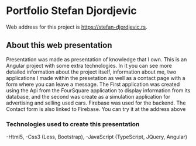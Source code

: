 # Portfolio Stefan Djordjevic

Web address for this project is https://stefan-djordjevic.rs.

## About this web presentation

Presentation was made as presentation of knowledge that I own.
This is an Angular project with some extra technologies.
In it you can see more detailed information about the project itself,
information about me, two applications I made within the presetation as well
as a contact page with a form where you can leave a message.
The First application was created using the Api from the FourSquare application to display
information from its database, and the second was create as a simulation application for 
advertising and selling used cars. Firebase was used for the backend.
The Contact form is also linked to Firebase.
You can try it at the address above

### Technologies used to create this presentation

-Html5,
-Css3 (Less, Bootstrap),
-JavaScript (TypeScript, JQuery, Angular)

